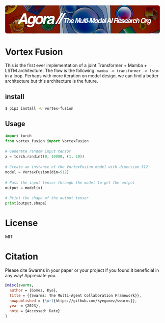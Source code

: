[![Multi-Modality](agorabanner.png)](https://discord.gg/qUtxnK2NMf)

# Vortex Fusion
This is the first ever implementation of a joint Transformer + Mamba + LSTM architecture. The flow is the following: `mamba -> transformer -> lstm` in a loop. Perhaps with more iteration on model design, we can find a better architecture but this architecture is the future.


## install

```bash
$ pip3 install -U vortex-fusion

```

## Usage
```python
import torch
from vortex_fusion import VortexFusion

# Generate random input tensor
x = torch.randint(0, 10000, (1, 10))

# Create an instance of the VortexFusion model with dimension 512
model = VortexFusion(dim=512)

# Pass the input tensor through the model to get the output
output = model(x)

# Print the shape of the output tensor
print(output.shape)
```

# License
MIT


# Citation
Please cite Swarms in your paper or your project if you found it beneficial in any way! Appreciate you.

```bibtex
@misc{swarms,
  author = {Gomez, Kye},
  title = {{Swarms: The Multi-Agent Collaboration Framework}},
  howpublished = {\url{https://github.com/kyegomez/swarms}},
  year = {2023},
  note = {Accessed: Date}
}
```

